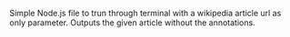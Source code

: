 Simple Node.js file to trun through terminal with a wikipedia article url as only parameter.
Outputs the given article without the annotations. 
